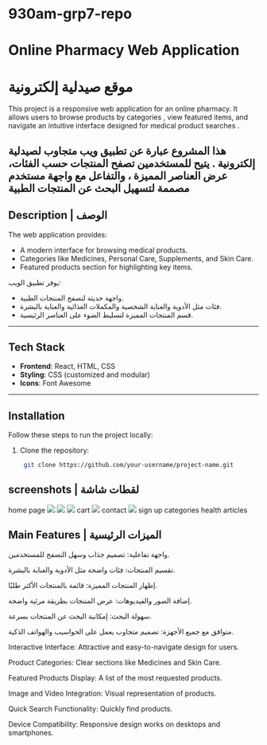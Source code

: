 # 930am-grp7-repo
# Online Pharmacy Web Application
# موقع صيدلية إلكترونية

This project is a responsive web application for an online pharmacy.
It allows users to browse products by categories , view featured items, and navigate an intuitive interface designed for medical product searches .

هذا المشروع عبارة عن تطبيق ويب متجاوب لصيدلية إلكترونية .
يتيح للمستخدمين تصفح المنتجات حسب الفئات، عرض العناصر المميزة ، والتفاعل مع واجهة مستخدم مصممة لتسهيل البحث عن المنتجات الطبية
---

## Description | الوصف

The web application provides:
- A modern interface for browsing medical products.
- Categories like Medicines, Personal Care, Supplements, and Skin Care.
- Featured products section for highlighting key items.
  


يوفر تطبيق الويب:
- واجهة حديثة لتصفح المنتجات الطبية.
- فئات مثل الأدوية والعناية الشخصية والمكملات الغذائية والعناية بالبشرة.
- قسم المنتجات المميزة لتسليط الضوء على العناصر الرئيسية.
---

## Tech Stack

- **Frontend**: React, HTML, CSS
- **Styling**: CSS (customized and modular)
- **Icons**: Font Awesome

---

## Installation 

Follow these steps to run the project locally:

1. Clone the repository:
   ```bash
    git clone https://github.com/your-username/project-name.git
   
## screenshots | لقطات شاشة
home page <img src="https://github.com/user-attachments/assets/7b01a36d-0443-4e8f-a7e5-ff7cf8aa4ded">
           <img src="https://github.com/user-attachments/assets/4195212b-5b7a-4b5c-8b01-58bc1a7c1ca3">
           <img src="https://github.com/user-attachments/assets/b3426c4b-80b2-4b97-96c3-9dd7f57f890d">
cart <img src="https://github.com/user-attachments/assets/9bf66421-779a-4552-95eb-be4b4c085153">
contact <img src="https://github.com/user-attachments/assets/77d1fe7e-aba2-4f69-95bd-44f677bebcc5">
sign up
categories
health articles

## Main Features | الميزات الرئيسية

واجهة تفاعلية: تصميم جذاب وسهل التصفح للمستخدمين.

تقسيم المنتجات: فئات واضحة مثل الأدوية والعناية بالبشرة.

إظهار المنتجات المميزة: قائمة بالمنتجات الأكثر طلبًا.

إضافة الصور والفيديوهات: عرض المنتجات بطريقة مرئية واضحة.

سهولة البحث: إمكانية البحث عن المنتجات بسرعة.

متوافق مع جميع الأجهزة: تصميم متجاوب يعمل على الحواسيب والهواتف الذكية.

Interactive Interface: Attractive and easy-to-navigate design for users.

Product Categories: Clear sections like Medicines and Skin Care.

Featured Products Display: A list of the most requested products.

Image and Video Integration: Visual representation of products.

Quick Search Functionality: Quickly find products.

Device Compatibility: Responsive design works on desktops and smartphones.

